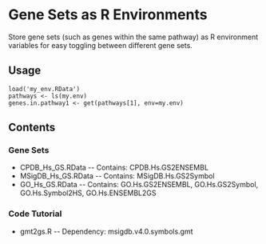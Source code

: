 # Gene Sets as R Environments

Store gene sets (such as genes within the same pathway) as R environment variables for easy toggling between different gene sets. 

## Usage
```
load('my_env.RData')
pathways <- ls(my.env)
genes.in.pathway1 <- get(pathways[1], env=my.env)
```

## Contents
### Gene Sets
- CPDB_Hs_GS.RData
-- Contains: CPDB.Hs.GS2ENSEMBL
- MSigDB_Hs_GS.RData
-- Contains: MSigDB.Hs.GS2Symbol 
- GO_Hs_GS.RData
-- Contains: GO.Hs.GS2ENSEMBL, GO.Hs.GS2Symbol, GO.Hs.Symbol2HS, GO.Hs.ENSEMBL2GS
### Code Tutorial
- gmt2gs.R
-- Dependency: msigdb.v4.0.symbols.gmt
